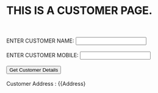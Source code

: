 <!DOCTYPE html PUBLIC "-//W3C//DTD XHTML 1.0 Transitional//EN" "http://www.w3.org/TR/xhtml1/DTD/xhtml1-transitional.dtd">
<html xmlns="http://www.w3.org/1999/xhtml">
<head>
    <title></title>
    </head>
    <body>
        <h1>THIS IS A CUSTOMER PAGE.</h1>
	    <br />
	        <br />
		    ENTER CUSTOMER NAME:
		        <input type="text" ng-model="Cname"/>
			    <br />
			        <br />
				    ENTER CUSTOMER MOBILE:
				        <input type="text" ng-model="CMobile" />
					    <br />
					        <br />
						    <input type="button" value="Get Customer Details" ng-click="GetDetails()" />
						        <br />
        <br />
	Customer Address : {{Address}
	</body>
	</html>
